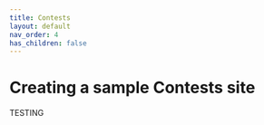 ```yaml
---
title: Contests
layout: default
nav_order: 4
has_children: false
---
```


# Creating a sample Contests site

TESTING 
